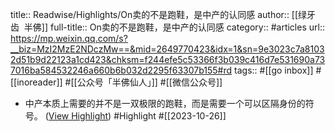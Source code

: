 title:: Readwise/Highlights/On卖的不是跑鞋，是中产的认同感
author:: [[绿牙齿  半佛]]
full-title:: On卖的不是跑鞋，是中产的认同感
category:: #articles
url:: https://mp.weixin.qq.com/s?__biz=MzI2MzE2NDczMw==&mid=2649770423&idx=1&sn=9e3023c7a81032d51b9d22123a1cd423&chksm=f244efe5c53366f3b039c416d7e531690a737016ba584532246a660b6b032d2295f63307b155#rd
tags:: #[[go inbox]] #[[inoreader]] #[[公众号「半佛仙人」]] #[[微信公众号]]

- 中产本质上需要的并不是一双极限的跑鞋，而是需要一个可以区隔身份的符号。 ([View Highlight](https://read.readwise.io/read/01hdn2ssm28gze61z8ebbd9sgw)) #Highlight #[[2023-10-26]]